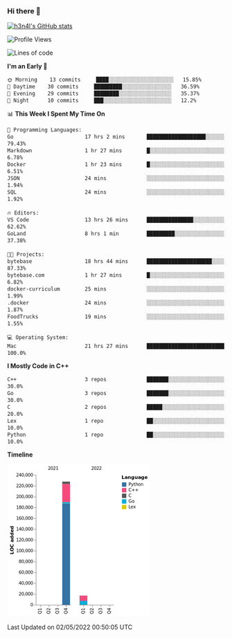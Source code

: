 ### Hi there 👋

[![h3n4l's GitHub stats](https://github-readme-stats.vercel.app/api?username=h3n4l&count_private=true&show_icons=true&theme=radical)](https://github.com/h3n4l/github-readme-stats)

<!--START_SECTION:waka-->
![Profile Views](http://img.shields.io/badge/Profile%20Views-11-blue)

![Lines of code](https://img.shields.io/badge/From%20Hello%20World%20I%27ve%20Written-245%20Thousand%20lines%20of%20code-blue)

**I'm an Early 🐤** 

```text
🌞 Morning    13 commits     ████░░░░░░░░░░░░░░░░░░░░░   15.85% 
🌆 Daytime    30 commits     █████████░░░░░░░░░░░░░░░░   36.59% 
🌃 Evening    29 commits     ████████░░░░░░░░░░░░░░░░░   35.37% 
🌙 Night      10 commits     ███░░░░░░░░░░░░░░░░░░░░░░   12.2%

```


📊 **This Week I Spent My Time On** 

```text
💬 Programming Languages: 
Go                       17 hrs 2 mins       ███████████████████░░░░░░   79.43% 
Markdown                 1 hr 27 mins        █░░░░░░░░░░░░░░░░░░░░░░░░   6.78% 
Docker                   1 hr 23 mins        █░░░░░░░░░░░░░░░░░░░░░░░░   6.51% 
JSON                     24 mins             ░░░░░░░░░░░░░░░░░░░░░░░░░   1.94% 
SQL                      24 mins             ░░░░░░░░░░░░░░░░░░░░░░░░░   1.92%

🔥 Editors: 
VS Code                  13 hrs 26 mins      ███████████████░░░░░░░░░░   62.62% 
GoLand                   8 hrs 1 min         █████████░░░░░░░░░░░░░░░░   37.38%

🐱‍💻 Projects: 
bytebase                 18 hrs 44 mins      █████████████████████░░░░   87.33% 
bytebase.com             1 hr 27 mins        █░░░░░░░░░░░░░░░░░░░░░░░░   6.82% 
docker-curriculum        25 mins             ░░░░░░░░░░░░░░░░░░░░░░░░░   1.99% 
.docker                  24 mins             ░░░░░░░░░░░░░░░░░░░░░░░░░   1.87% 
FoodTrucks               19 mins             ░░░░░░░░░░░░░░░░░░░░░░░░░   1.55%

💻 Operating System: 
Mac                      21 hrs 27 mins      █████████████████████████   100.0%

```

**I Mostly Code in C++** 

```text
C++                      3 repos             ███████░░░░░░░░░░░░░░░░░░   30.0% 
Go                       3 repos             ███████░░░░░░░░░░░░░░░░░░   30.0% 
C                        2 repos             █████░░░░░░░░░░░░░░░░░░░░   20.0% 
Lex                      1 repo              ██░░░░░░░░░░░░░░░░░░░░░░░   10.0% 
Python                   1 repo              ██░░░░░░░░░░░░░░░░░░░░░░░   10.0%

```


**Timeline**

![Chart not found](https://raw.githubusercontent.com/h3n4l/h3n4l/main/charts/bar_graph.png) 


 Last Updated on 02/05/2022 00:50:05 UTC
<!--END_SECTION:waka-->

